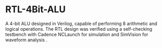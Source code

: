 # RTL-4Bit-ALU
A 4-bit ALU designed in Verilog, capable of performing 8 arithmetic and logical operations. The RTL design was verified using a self-checking testbench with Cadence NCLaunch for simulation and SimVision for waveform analysis .
